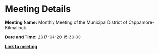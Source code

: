 # Meeting Details

**Meeting Name:** Monthly Meeting of the Municipal District of Cappamore-Kilmallock

**Date and Time:** 2017-04-20 15:30:00

**<a href="https://www.limerick.ie/council/whats-on/monthly-meeting-municipal-district-cappamore-kilmallock" target="_blank">Link to meeting</a>**
